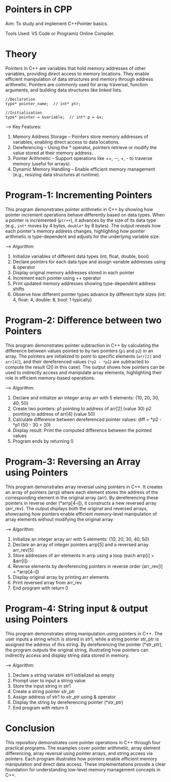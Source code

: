 # Pointers in CPP

Aim: To study and implement C++Pointer basics.

Tools Used: VS Code or Programiz Online Compiler.

# Theory

Pointers in C++ are variables that hold memory addresses of other variables, providing direct access to memory locations. They enable efficient manipulation of data structures and memory through address arithmetic. Pointers are commonly used for array traversal, function arguments, and building data structures like linked lists. 

```
//Declaration
type* pointer_name;  // int* ptr;

//Initialization
type* pointer = &variable;  // int* p = &x;
```

--> Key Features:

1. Memory Address Storage – Pointers store memory addresses of variables, enabling direct access to data locations.
2. Dereferencing – Using the * operator, pointers retrieve or modify the value stored at their memory address.
3. Pointer Arithmetic – Support operations like ++, --, +, - to traverse memory (useful for arrays).
4. Dynamic Memory Handling – Enable efficient memory management (e.g., resizing data structures at runtime).

# Program-1: Incrementing Pointers

This program demonstrates pointer arithmetic in C++ by showing how pointer increment operations behave differently based on data types. When a pointer is incremented (`ptr++`), it advances by the size of its data type (e.g., `int*` moves by 4 bytes, `double*` by 8 bytes). The output reveals how each pointer's memory address changes, highlighting how pointer arithmetic is type-dependent and adjusts for the underlying variable size. 

--> Algorithm:

1. Initialize variables of different data types (int, float, double, bool)
2. Declare pointers for each data type and assign variable addresses using & operator
3. Display original memory addresses stored in each pointer
4. Increment each pointer using ++ operator
5. Print updated memory addresses showing type-dependent address shifts
6. Observe how different pointer types advance by different byte sizes (int: 4, float: 4, double: 8, bool: 1 typically)

# Program-2: Difference between two Pointers

This program demonstrates pointer subtraction in C++ by calculating the difference between values pointed to by two pointers (`p1` and `p2`) in an array. The pointers are initialized to point to specific elements (`arr[2]` and `arr[4]`), and their dereferenced values (`*p2 - *p1`) are subtracted to compute the result (20 in this case). The output shows how pointers can be used to indirectly access and manipulate array elements, highlighting their role in efficient memory-based operations. 

--> Algorithm:

1. Declare and initialize an integer array arr with 5 elements: {10, 20, 30, 40, 50}
2. Create two pointers:
  p1 pointing to address of arr[2] (value 30)
  p2 pointing to address of arr[4] (value 50)
3. Calculate difference between dereferenced pointer values: diff = *p2 - *p1 (50 - 30 = 20)
4. Display result: Print the computed difference between the pointed values
5. Program ends by returning 0

# Program-3: Reversing an Array using Pointers

This program demonstrates array reversal using pointers in C++. It creates an array of pointers (arrp) where each element stores the address of the corresponding element in the original array (arr). By dereferencing these pointers in reverse order (*arrp[4-i]), it constructs a new reversed array (arr_rev). The output displays both the original and reversed arrays, showcasing how pointers enable efficient memory-level manipulation of array elements without modifying the original array. 

--> Algorithm:

1. Initialize an integer array arr with 5 elements: {10, 20, 30, 40, 50}
2. Declare an array of integer pointers arrp[5] and a reversed array arr_rev[5]
3. Store addresses of arr elements in arrp using a loop (each arrp[i] = &arr[i])
4. Reverse elements by dereferencing pointers in reverse order (arr_rev[i] = *arrp[4-i])
5. Display original array by printing arr elements
6. Print reversed array from arr_rev
7. End program with return 0

# Program-4: String input & output using Pointers

This program demonstrates string manipulation using pointers in C++. The user inputs a string which is stored in str1, while a string pointer str_ptr is assigned the address of this string. By dereferencing the pointer (*str_ptr), the program outputs the original string, illustrating how pointers can indirectly access and display string data stored in memory.

--> Algorithm:

1. Declare a string variable str1 initialized as empty
2. Prompt user to input a string value
3. Store the input string in str1
4. Create a string pointer str_ptr
5. Assign address of str1 to str_ptr using & operator
6. Display the string by dereferencing pointer (*str_ptr)
7. End program with return 0

# Conclusion
This repository demonstrates core pointer operations in C++ through four practical programs. The examples cover pointer arithmetic, array element differencing, array reversal using pointer arrays, and string access via pointers. Each program illustrates how pointers enable efficient memory manipulation and direct data access. These implementations provide a clear foundation for understanding low-level memory management concepts in C++.
